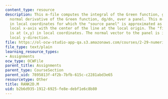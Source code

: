 ```yaml
---
content_type: resource
description: This m-file computes the integral of the Green function, g, and of the
  normal derivative of the Green function, dg/dn, over a panel. This m-function works
  in local coordinates for which the "source panel" is approximated as a line on a
  local x-axis with the center of the line at the local origin. The "field point"
  is at (x,y) in local coordinates. The normal vector to the panel is in the positive
  local y-direction.
file: https://ol-ocw-studio-app-qa.s3.amazonaws.com/courses/2-29-numerical-marine-hydrodynamics-13-024-spring-2003/b2b6d93519126925fe8edebf1e6c8b80_RANK2D.M
file_type: text/plain
learning_resource_types:
- Assignments
ocw_type: OCWFile
parent_title: Assignments
parent_type: CourseSection
parent_uid: 7895813f-4f2b-7bfb-615c-c2281abd3e65
resourcetype: Other
title: RANK2D.M
uid: b2b6d935-1912-6925-fe8e-debf1e6c8b80
---
```

